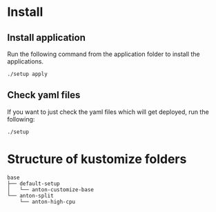 # Install

## Install application

Run the following command from the application folder to install the applications.

```
./setup apply
```

## Check yaml files
If you want to just check the yaml files which will get deployed, run the following:

```
./setup
```

# Structure of kustomize folders

```
base
├── default-setup
│   └── anton-customize-base
└── anton-split
    └── anton-high-cpu
```